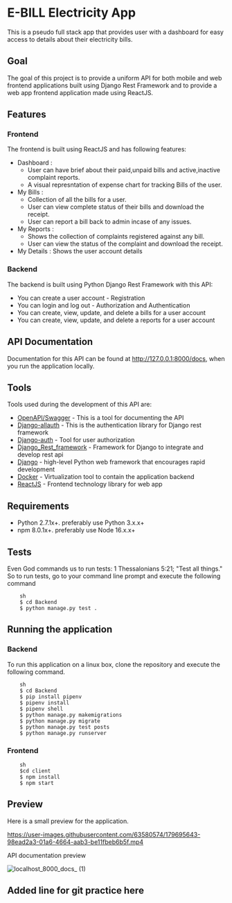 # E-BILL Electricity App
This is a pseudo full stack app that provides user with a dashboard for easy access to details about their electricity bills.
## Goal
The goal of this project is to provide a uniform API for both mobile and web frontend applications built using Django Rest Framework and to provide a web app frontend application made using ReactJS.

## Features
### Frontend
The frontend is built using ReactJS and has following features:
- Dashboard :
    - User can have brief about their paid,unpaid bills and active,inactive complaint reports.
    - A visual represntation of expense chart for tracking Bills of the user.
- My Bills :
    - Collection of all the bills for a user.
    - User can view complete status of their bills and download the receipt.
    - User can report a bill back to admin incase of any issues.
- My Reports :
    - Shows the collection of complaints registered against any bill.
    - User can view the status of the complaint and download the receipt.
- My Details : Shows the user account details   

### Backend
The backend is built using Python Django Rest Framework with this API:
- You can create a user account - Registration
- You can login and log out - Authorization and Authentication
- You can create, view, update, and delete a bills for a user account
- You can create, view, update, and delete a reports for a user account

## API Documentation
Documentation for this API can be found at http://127.0.0.1:8000/docs, when you run the application locally.

## Tools
Tools used during the development of this API are:
- [OpenAPI/Swagger](https://swagger.io/specification/) - This is a tool for documenting the API
- [Django-allauth](https://django-allauth.readthedocs.io/en/latest/installation.html) - This is the authentication library for Django rest framework
- [Django-auth](https://docs.djangoproject.com/en/4.0/topics/auth/) - Tool for user authorization
- [Django_Rest_framework](https://www.django-rest-framework.org/) - Framework for Django to integrate and develop rest api
- [Django](https://www.djangoproject.com/) - high-level Python web framework that encourages rapid development
- [Docker](https://www.docker.com/) - Virtualization tool to contain the application backend
- [ReactJS](https://reactjs.org/) - Frontend technology library for web app
## Requirements
- Python 2.7.1x+. preferably use Python 3.x.x+
- npm 8.0.1x+. preferably use Node 16.x.x+

## Tests
Even God commands us to run tests: 1 Thessalonians 5:21; "Test all things."
So to run tests, go to your command line prompt and execute the following command

```
    sh
    $ cd Backend
    $ python manage.py test .

```

## Running the application
### Backend
To run this application on a linux box, clone the repository and execute the following command.
```
    sh
    $ cd Backend
    $ pip install pipenv
    $ pipenv install
    $ pipenv shell
    $ python manage.py makemigrations
    $ python manage.py migrate
    $ python manage.py test posts
    $ python manage.py runserver

```
### Frontend
```
    sh
    $cd client
    $ npm install
    $ npm start

```
## Preview
Here is a small preview for the application.


https://user-images.githubusercontent.com/63580574/179695643-98ead2a3-01a6-4664-aab3-be11fbeb6b5f.mp4

API documentation preview


![localhost_8000_docs_ (1)](https://user-images.githubusercontent.com/63580574/179696538-ad310b78-0488-4e43-b416-95409aff2142.png)

## Added line for git practice here